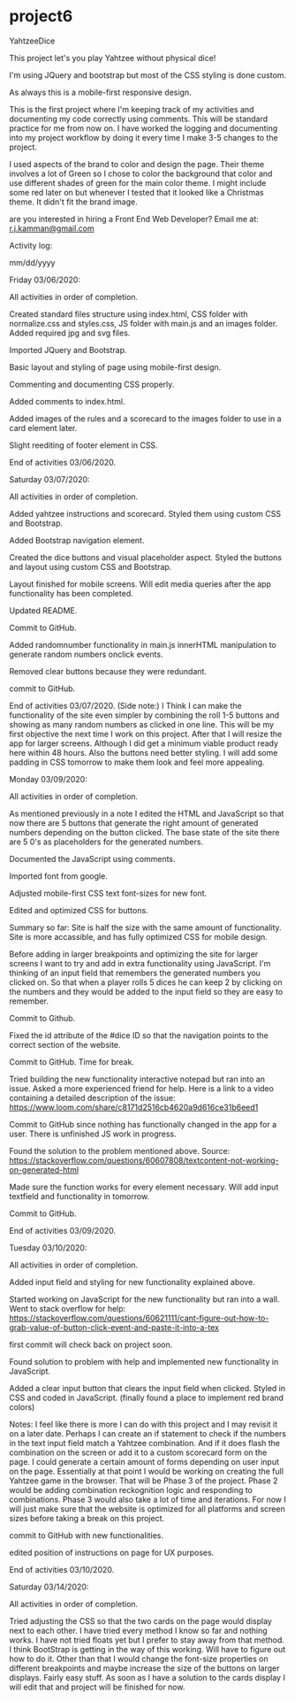 # project6
 YahtzeeDice

This project let's you play Yahtzee without physical dice!

I'm using JQuery and bootstrap but most of the CSS styling is done custom.

As always this is a mobile-first responsive design. 

This is the first project where I'm keeping track of my activities and documenting my code correctly using comments. This will be standard practice for me from now on. I have worked the logging and documenting into my project workflow by doing it every time I make 3-5 changes to the project. 

I used aspects of the brand to color and design the page. Their theme involves a lot of Green so I chose to color the background that color and use different shades of green for the main color theme. I might include some red later on but whenever I tested that it looked like a Christmas theme. It didn't fit the brand image. 



are you interested in hiring a Front End Web Developer? Email me at: r.j.kamman@gmail.com




Activity log: 

mm/dd/yyyy

Friday 03/06/2020:

All activities in order of completion. 

Created standard files structure using index.html, CSS folder with normalize.css and styles.css, JS folder with main.js and an images folder. 
Added required jpg and svg files. 

Imported JQuery and Bootstrap. 

Basic layout and styling of page using mobile-first design. 

Commenting and documenting CSS properly. 

Added comments to index.html. 

Added images of the rules and a scorecard to the images folder to use in a card element later. 

Slight reediting of footer element in CSS. 

End of activities 03/06/2020. 

Saturday 03/07/2020:

All activities in order of completion.

Added yahtzee instructions and scorecard. Styled them using custom CSS and Bootstrap. 

Added Bootstrap navigation element.

Created the dice buttons and visual placeholder aspect. Styled the buttons and layout using custom CSS and Bootstrap. 

Layout finished for mobile screens. Will edit media queries after the app functionality has been completed. 

Updated README. 

Commit to GitHub. 

Added randomnumber functionality in main.js innerHTML manipulation to generate random numbers onclick events. 

Removed clear buttons because they were redundant.

commit to GitHub.

End of activities 03/07/2020. (Side note:) I Think I can make the functionality of the site even simpler by combining the roll 1-5 buttons and showing as many random numbers as clicked in one line. This will be my first objective the next time I work on this project. After that I will resize the app for larger screens. Although I did get a minimum viable product ready here within 48 hours. Also the buttons need better styling. I will add some padding in CSS tomorrow to make them look and feel more appealing. 

Monday 03/09/2020: 

All activities in order of completion.

As mentioned previously in a note I edited the HTML and JavaScript so that now there are 5 buttons that generate the right amount of generated numbers depending on the button clicked. The base state of the site there are 5 0's as placeholders for the generated numbers. 

Documented the JavaScript using comments.

Imported font from google.

Adjusted mobile-first CSS text font-sizes for new font. 

Edited and optimized CSS for buttons. 

Summary so far: Site is half the size with the same amount of functionality. Site is more accassible, and has fully optimized CSS for mobile design. 

Before adding in larger breakpoints and optimizing the site for larger screens I want to try and add in extra functionality using JavaScript. I'm thinking of an input field that remembers the generated numbers you clicked on. So that when a player rolls 5 dices he can keep 2 by clicking on the numbers and they would be added to the input field so they are easy to remember. 

Commit to Github. 

Fixed the id attribute of the #dice ID so that the navigation points to the correct section of the website. 

Commit to GitHub. Time for break. 

Tried building the new functionality interactive notepad but ran into an issue. Asked a more experienced friend for help. Here is a link to a video containing a detailed description of the issue: https://www.loom.com/share/c8171d2516cb4620a9d616ce31b6eed1

Commit to GitHub since nothing has functionally changed in the app for a user. There is unfinished JS work in progress. 

Found the solution to the problem mentioned above. Source: https://stackoverflow.com/questions/60607808/textcontent-not-working-on-generated-html

Made sure the function works for every element necessary. Will add input textfield and functionality in tomorrow. 

Commit to GitHub.

End of activities 03/09/2020.

Tuesday 03/10/2020: 

All activities in order of completion.

Added input field and styling for new functionality explained above. 

Started working on JavaScript for the new functionality but ran into a wall. Went to stack overflow for help: https://stackoverflow.com/questions/60621111/cant-figure-out-how-to-grab-value-of-button-click-event-and-paste-it-into-a-tex

first commit will check back on project soon.

Found solution to problem with help and implemented new functionality in JavaScript. 

Added a clear input button that clears the input field when clicked. Styled in CSS and coded in JavaScript. (finally found a place to implement red brand colors)

Notes: I feel like there is more I can do with this project and I may revisit it on a later date. Perhaps I can create an if statement to check if the numbers in the text input field match a Yahtzee combination. And if it does flash the combination on the screen or add it to a custom scorecard form on the page. I could generate a certain amount of forms depending on user input on the page. Essentially at that point I would be working on creating the full Yahtzee game in the browser. That will be Phase 3 of the project. Phase 2 would be adding combination reckognition logic and responding to combinations. Phase 3 would also take a lot of time and iterations. For now I will just make sure that the website is optimized for all platforms and screen sizes before taking a break on this project. 

commit to GitHub with new functionalities. 

edited position of instructions on page for UX purposes. 

End of activities 03/10/2020.

Saturday 03/14/2020: 

All activities in order of completion.

Tried adjusting the CSS so that the two cards on the page would display next to each other. I have tried every method I know so far and nothing works. I have not tried floats yet but I prefer to stay away from that method. I think BootStrap is getting in the way of this working. Will have to figure out how to do it. Other than that I would change the font-size properties on different breakpoints and maybe increase the size of the buttons on larger displays. Fairly easy stuff. As soon as I have a solution to the cards display I will edit that and project will be finished for now. 

